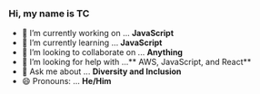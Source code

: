 ### Hi, my name is TC


- 🔭 I’m currently working on ... **JavaScript**
- 🌱 I’m currently learning ... **JavaScript**
- 👯 I’m looking to collaborate on ... **Anything**
- 🤔 I’m looking for help with ...** AWS, JavaScript, and React**
- 💬 Ask me about ... **Diversity and Inclusion**
- 😄 Pronouns: ... **He/Him**
